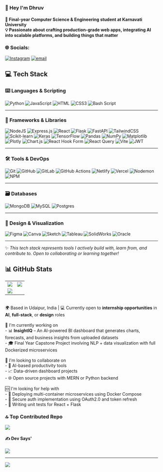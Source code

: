 ### 💫 Hey I'm Dhruv 
#### 🧠 Final-year Computer Science & Engineering student at Karnavati University <br>💡 Passionate about crafting production-grade web apps, integrating AI into scalable platforms, and building things that matter  

### 🌐 Socials:
[![Instagram](https://img.shields.io/badge/Instagram-%23E4405F.svg?logo=Instagram&logoColor=white)](https://instagram.com/dhruvwadhwani7) [![email](https://img.shields.io/badge/Email-D14836?logo=gmail&logoColor=white)](mailto:dhruvwadhwani77277@gmail.com) 

## 💻 Tech Stack



### ⌨️ Languages & Scripting

![Python](https://img.shields.io/badge/python-3670A0?style=for-the-badge&logo=python&logoColor=ffdd54)
![JavaScript](https://img.shields.io/badge/javascript-%23323330.svg?style=for-the-badge&logo=javascript&logoColor=%23F7DF1E)
![HTML](https://img.shields.io/badge/html-%23E34F26.svg?style=for-the-badge&logo=html5&logoColor=white)
![CSS3](https://img.shields.io/badge/css3-%231572B6.svg?style=for-the-badge&logo=css3&logoColor=white)
![Bash Script](https://img.shields.io/badge/bash_script-%23121011.svg?style=for-the-badge&logo=gnu-bash&logoColor=white)

---

### 🧰 Frameworks & Libraries

![NodeJS](https://img.shields.io/badge/node.js-6DA55F?style=for-the-badge&logo=node.js&logoColor=white)
![Express.js](https://img.shields.io/badge/express.js-%23404d59.svg?style=for-the-badge&logo=express&logoColor=%2361DAFB)
![React](https://img.shields.io/badge/react-%2320232a.svg?style=for-the-badge&logo=react&logoColor=%2361DAFB)
![Flask](https://img.shields.io/badge/flask-%23000.svg?style=for-the-badge&logo=flask&logoColor=white)
![FastAPI](https://img.shields.io/badge/FastAPI-005571?style=for-the-badge&logo=fastapi)
![TailwindCSS](https://img.shields.io/badge/tailwindcss-%2338B2AC.svg?style=for-the-badge&logo=tailwind-css&logoColor=white)
![Scikit-learn](https://img.shields.io/badge/scikit--learn-%23F7931E.svg?style=for-the-badge&logo=scikit-learn&logoColor=white)
![Keras](https://img.shields.io/badge/Keras-%23D00000.svg?style=for-the-badge&logo=Keras&logoColor=white)
![TensorFlow](https://img.shields.io/badge/TensorFlow-%23FF6F00.svg?style=for-the-badge&logo=TensorFlow&logoColor=white)
![Pandas](https://img.shields.io/badge/pandas-%23150458.svg?style=for-the-badge&logo=pandas&logoColor=white)
![NumPy](https://img.shields.io/badge/numpy-%23013243.svg?style=for-the-badge&logo=numpy&logoColor=white)
![Matplotlib](https://img.shields.io/badge/Matplotlib-%23ffffff.svg?style=for-the-badge&logo=Matplotlib&logoColor=black)
![Plotly](https://img.shields.io/badge/Plotly-%233F4F75.svg?style=for-the-badge&logo=plotly&logoColor=white)
![Chart.js](https://img.shields.io/badge/chart.js-F5788D.svg?style=for-the-badge&logo=chart.js&logoColor=white)
![React Hook Form](https://img.shields.io/badge/React%20Hook%20Form-%23EC5990.svg?style=for-the-badge&logo=reacthookform&logoColor=white)
![React Query](https://img.shields.io/badge/-React%20Query-FF4154?style=for-the-badge&logo=react%20query&logoColor=white)
![Vite](https://img.shields.io/badge/vite-%23646CFF.svg?style=for-the-badge&logo=vite&logoColor=white)
![JWT](https://img.shields.io/badge/JWT-black?style=for-the-badge&logo=JSON%20web%20tokens)

---

### 🛠️ Tools & DevOps
![Git](https://img.shields.io/badge/git-%23F05033.svg?style=for-the-badge&logo=git&logoColor=white)
![GitHub](https://img.shields.io/badge/github-%23121011.svg?style=for-the-badge&logo=github&logoColor=white)
![GitLab](https://img.shields.io/badge/gitlab-%23181717.svg?style=for-the-badge&logo=gitlab&logoColor=white)
![GitHub Actions](https://img.shields.io/badge/github%20actions-%232671E5.svg?style=for-the-badge&logo=githubactions&logoColor=white)
![Netlify](https://img.shields.io/badge/netlify-%23000000.svg?style=for-the-badge&logo=netlify&logoColor=#00C7B7)
![Vercel](https://img.shields.io/badge/vercel-%23000000.svg?style=for-the-badge&logo=vercel&logoColor=white)
![Nodemon](https://img.shields.io/badge/NODEMON-%23323330.svg?style=for-the-badge&logo=nodemon&logoColor=%BBDEAD)
![NPM](https://img.shields.io/badge/NPM-%23CB3837.svg?style=for-the-badge&logo=npm&logoColor=white)

---

### 🗃️ Databases

![MongoDB](https://img.shields.io/badge/MongoDB-%234ea94b.svg?style=for-the-badge&logo=mongodb&logoColor=white)
![MySQL](https://img.shields.io/badge/mysql-4479A1.svg?style=for-the-badge&logo=mysql&logoColor=white)
![Postgres](https://img.shields.io/badge/postgres-%23316192.svg?style=for-the-badge&logo=postgresql&logoColor=white)

---

### 🎨 Design & Visualization

![Figma](https://img.shields.io/badge/figma-%23F24E1E.svg?style=for-the-badge&logo=figma&logoColor=white)
![Canva](https://img.shields.io/badge/Canva-%2300C4CC.svg?style=for-the-badge&logo=Canva&logoColor=white)
![Sketch](https://img.shields.io/badge/Sketch-FFB387?style=for-the-badge&logo=sketch&logoColor=black)
![Tableau](https://img.shields.io/badge/Tableau-E97627?style=for-the-badge&logo=Tableau&logoColor=white)
![SolidWorks](https://img.shields.io/badge/SolidWorks-%23F40000.svg?style=for-the-badge&logo=solidworks&logoColor=white)
![Oracle](https://img.shields.io/badge/Oracle-F80000?style=for-the-badge&logo=oracle&logoColor=white)

---

✨ _This tech stack represents tools I actively build with, learn from, and contribute to. Open to collaborating or learning together!_


## 📊 GitHub Stats

<table>
  <tr>
    <td>
      <img src="https://github-readme-stats.vercel.app/api?username=dhruvwadhwani7&theme=shades-of-purple&hide_border=false&include_all_commits=true&count_private=true" />
    </td>
    <td>
      <img src="https://nirzak-streak-stats.vercel.app/?user=dhruvwadhwani7&theme=shades-of-purple&hide_border=false" />
    </td>
  </tr>
  <tr>
    <td colspan="2">
      <img src="https://github-readme-stats.vercel.app/api/top-langs/?username=dhruvwadhwani7&theme=shades-of-purple&hide_border=false&include_all_commits=true&count_private=true&layout=compact" />
    </td>
  </tr>
</table>


<br>🌍 Based in Udaipur, India | 💻 Currently open to **internship opportunities** in **AI**, **full-stack**, or **design** roles<br><br>🔨 I'm currently working on<br>- 📊 **InsightIQ** – An AI-powered BI dashboard that generates charts, forecasts, and business insights from uploaded datasets<br>- 🎓 Final Year Capstone Project involving NLP + data visualization with full Dockerized microservices<br><br>🤝 I'm looking to collaborate on<br>- 🧠 AI-based productivity tools<br>- 📈 Data-driven dashboard projects<br>- 🌐 Open source projects with MERN or Python backend<br><br>🆘 I'm looking for help with<br>- 🧩 Deploying multi-container microservices using Docker Compose<br>- 🔐 Secure auth implementation using OAuth2.0 and token refresh<br>- 🧪 Writing unit tests for React + Flask


### 🔝 Top Contributed Repo
![](https://github-contributor-stats.vercel.app/api?username=dhruvwadhwani7&limit=5&theme=shades-of-purple&combine_all_yearly_contributions=true)

#### ✍️ Dev Says'
![](https://quotes-github-readme.vercel.app/api?type=horizontal&theme=radical)



---
[![](https://visitcount.itsvg.in/api?id=dhruvwadhwani7&icon=3&color=11)](https://visitcount.itsvg.in)

<!-- Proudly created with GPRM ( https://gprm.itsvg.in ) -->
